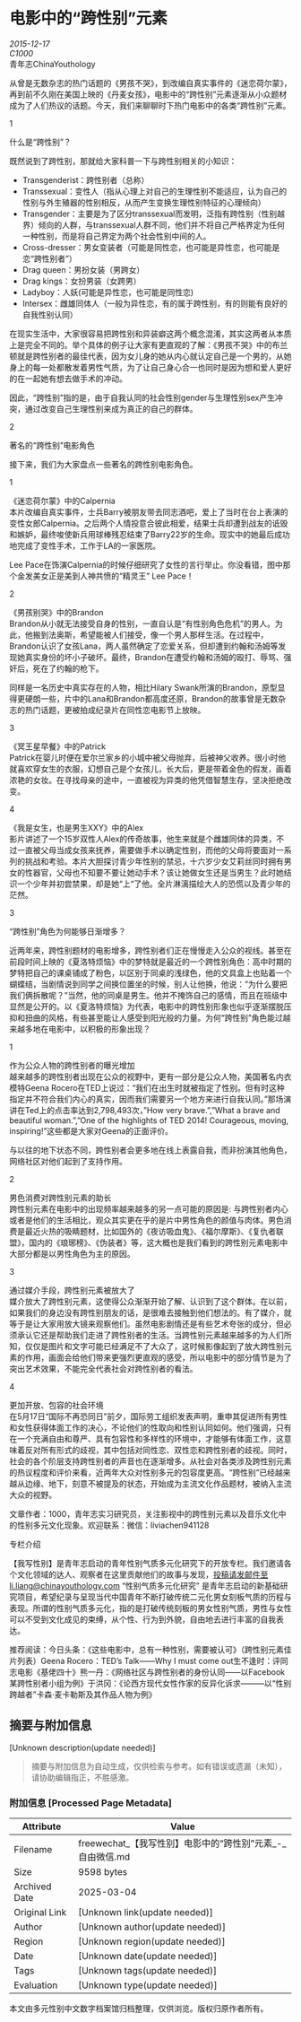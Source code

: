 # 电影中的“跨性别”元素

_2015-12-17_  
_C1000_  
青年志ChinaYouthology

从曾是无数杂志的热门话题的《男孩不哭》，到改编自真实事件的《迷恋荷尔蒙》，再到前不久刚在美国上映的《丹麦女孩》，电影中的“跨性别”元素逐渐从小众题材成为了人们热议的话题。今天，我们来聊聊时下热门电影中的各类“跨性别”元素。

1

什么是“跨性别”？

既然说到了跨性别，那就给大家科普一下与跨性别相关的小知识：

- Transgenderist：跨性别者（总称）
- Transsexual：变性人（指从心理上对自己的生理性别不能适应，认为自己的性别与外生殖器的性别相反，从而产生变换生理性别特征的心理倾向）
- Transgender：主要是为了区分transsexual而发明，泛指有跨性别（性别越界）倾向的人群，与transsexual人群不同，他们并不将自己严格界定为任何一种性别，而是将自己界定为两个社会性别中间的人。
- Cross-dresser：男女变装者（可能是同性恋，也可能是异性恋，也可能是恋“跨性别者”）
- Drag queen：男扮女装（男跨女）
- Drag kings：女扮男装（女跨男）
- Ladyboy：人妖(可能是异性恋，也可能是同性恋)
- Intersex：雌雄同体人（一般为异性恋，有的属于跨性别，有的则能有良好的自我性别认同）

在现实生活中，大家很容易把跨性别和异装癖这两个概念混淆，其实这两者从本质上是完全不同的。举个具体的例子让大家有更直观的了解：《男孩不哭》中的布兰顿就是跨性别者的最佳代表，因为女儿身的她从内心就认定自己是一个男的，从她身上的每一处都散发着男性气质，为了让自己身心合一也同时是因为想和爱人更好的在一起她有想去做手术的冲动。

因此，“跨性别”指的是，由于自我认同的社会性别gender与生理性别sex产生冲突，通过改变自己生理性别来成为真正的自己的群体。

2

著名的“跨性别”电影角色

接下来，我们为大家盘点一些著名的跨性别电影角色。

1

《迷恋荷尔蒙》中的Calpernia  
本片改编自真实事件，士兵Barry被朋友带去同志酒吧，爱上了当时在台上表演的变性女郎Calpernia。之后两个人情投意合彼此相爱，结果士兵却遭到战友的诋毁和嫉妒，最终唆使新兵用球棒残忍结束了Barry22岁的生命。现实中的她最后成功地完成了变性手术，工作于LA的一家医院。

Lee Pace在饰演Calpernia的时候仔细研究了女性的言行举止。你没看错，图中那个金发美女正是美到人神共愤的“精灵王” Lee Pace！

2

《男孩别哭》中的Brandon  
Brandon从小就无法接受自身的性别，一直自认是“有性别角色危机”的男人。为此，他搬到法奥斯，希望能被人们接受，像一个男人那样生活。在过程中，Brandon认识了女孩Lana，两人虽然确定了恋爱关系，但却遭到约翰和汤姆等发现她真实身份的坏小子破坏。最终，Brandon在遭受约翰和汤姆的殴打、辱骂、强奸后，死在了约翰的枪下。

同样是一名历史中真实存在的人物，相比Hilary Swank所演的Brandon，原型显得更硬朗一些，片中的Lana和Brandon都高度还原，Brandon的故事曾是无数杂志的热门话题，更被拍成纪录片在同性恋电影节上放映。

3

《冥王星早餐》中的Patrick  
Patrick在婴儿时便在爱尔兰家乡的小城中被父母抛弃，后被神父收养。很小时他就喜欢穿女生的衣服，幻想自己是个女孩儿，长大后，更是带着金色的假发，画着浓艳的女妆。在寻找母亲的途中，一直被视为异类的他凭借智慧生存，坚决拒绝改变。

4

《我是女生，也是男生XXY》中的Alex  
影片讲述了一个15岁双性人Alex的传奇故事，他生来就是个雌雄同体的异类，不过一直被父母当成女孩来抚养，需要做手术以确定性别，而他的父母将要面对一系列的挑战和考验。本片大胆探讨青少年性别的禁忌，十六岁少女艾莉丝同时拥有男女的性器官，父母也不知要不要让她动手术？该让她做女生还是当男生？此时她结识一个少年并初尝禁果，却是她“上“了他。全片淋漓描绘大人的恐慌以及青少年的茫然。

3

“跨性别”角色为何能够日渐增多？

近两年来，跨性别题材的电影增多，跨性别者们正在慢慢走入公众的视线。甚至在前段时间上映的《夏洛特烦恼》中的梦特就是最近的一个跨性别角色：高中时期的梦特把自己的课桌铺成了粉色，以区别于同桌的浅绿色，他的文具盒上也贴着一个蝴蝶结，当剧情说到同学之间换位置坐的时候，别人让他换，他说：“为什么要把我们俩拆散呢？”当然，他的同桌是男生。他并不掩饰自己的感情，而且在班级中显然是公开的。以《夏洛特烦恼》为代表，电影中的跨性别形象也似乎逐渐摆脱压抑和扭曲的风格，有些甚至能让人感受到阳光般的力量。为何“跨性别”角色能过越来越多地在电影中，以积极的形象出现？

1

作为公众人物的跨性别者的曝光增加  
越来越多的跨性别者出现在公众的视野中，更有一部分是公众人物，美国著名内衣模特Geena Rocero在TED上说过：“我们在出生时就被指定了性别。但有时这种指定并不符合我们内心的真实，因而我们需要另一个地方来进行自我认同。”那场演讲在Ted上的点击率达到2,798,493次，”How very brave.”,”What a brave and beautiful woman.”,”One of the highlights of TED 2014! Courageous, moving, inspiring!”这些都是大家对Geena的正面评价。

与以往的地下状态不同，跨性别者会更多地在线上表露自我，而非扮演其他角色，网络社区对他们起到了支持作用。

2

男色消费对跨性别元素的助长  
跨性别元素在电影中的出现频率越来越多的另一点可能的原因是: 与跨性别者内心或者是他们的生活相比，观众其实更在乎的是片中男性角色的颜值与肉体。男色消费是最近火热的吸睛题材，比如国外的《夜访吸血鬼》、《福尔摩斯》、《复仇者联盟》，国内的《琅琊榜》、《伪装者》等，这大概也是我们看到的跨性别元素电影中大部分都是以男性角色为主的原因。

3

通过媒介手段，跨性别元素被放大了  
媒介放大了跨性别元素，这使得公众渐渐开始了解、认识到了这个群体。在以前，如果我们的身边没有跨性别朋友的话，是很难去接触到他们想法的。有了媒介，就等于是让大家用放大镜来观察他们。虽然电影剧情还是有些艺术夸张的成分，但必须承认它还是帮助我们走进了跨性别者的生活。当跨性别元素越来越多的为人们所知，仅仅是图片和文字可能已经满足不了大众了，这时候影像起到了放大跨性别元素的作用，画面会给他们带来更强烈更直观的感受，所以电影中的部分情节是为了突出艺术效果，不能完全代表社会对跨性别者的看法。

4

更加开放、包容的社会环境  
在5月17日“国际不再恐同日”前夕，国际劳工组织发表声明，重申其促进所有男性和女性获得体面工作的决心，不论他们的性取向和性别认同如何。他们强调，只有在一个充满自由和尊严、具有包容性和多样性的环境中，才能够有体面工作，这意味着反对所有形式的歧视，其中包括对同性恋、双性恋和跨性别者的歧视。同时，社会的各个阶层支持跨性别者的声音也在逐渐增多。从社会对各类涉及跨性别元素的热议程度和评价来看，近两年大众对性别多元的包容度更高。“跨性别”已经越来越从边缘、地下，刻意不被提及的状态，开始成为主流文化作品题材，被纳入主流大众的视野。

文章作者：1000，青年志实习研究员，关注影视中的跨性别元素以及音乐文化中的性别多元文化现象。欢迎联系：微信：liviachen941128

专栏介绍

【我写性别】是青年志启动的青年性别气质多元化研究下的开放专栏。我们邀请各个文化领域的达人、观察者在这里贡献他们的故事与发现，投稿请发邮件至li.liang@chinayouthology.com “性别气质多元化研究” 是青年志启动的新基础研究项目，希望纪录与呈现当代中国青年不断打破传统二元化男女刻板气质的历程与表现。所谓的性别气质多元化，指的是打破传统刻板的男女性别气质，男性与女性可以不受到文化成见的束缚，从个性、行为到外貌，自由地去进行丰富的自我表达。

推荐阅读：今日头条：《这些电影中，总有一种性别，需要被认可》（跨性别元素佳片列表）Geena Rocero：TED’s Talk——Why I must come out生不逢时：评同志电影《基佬四十》熊一丹：《网络社区与跨性别者的身份认同——以Facebook某跨性别者小组为例》于洪冈：《论西方现代女性作家的反异化诉求———以“性别跨越者”卡森·麦卡勒斯及其作品人物为例》
<!-- tcd_original_link https://freewechat.com/a/MzA5ODY2NDIyNQ==/401992472/1 -->


## 摘要与附加信息

<!-- tcd_abstract -->
[Unknown description(update needed)]
<!-- tcd_abstract_end -->

> 摘要与附加信息为自动生成，仅供检索与参考。如有错误或遗漏（未知），请协助编辑指正，不胜感激。

### 附加信息 [Processed Page Metadata]

| Attribute       | Value                                  |
|-----------------|----------------------------------------|
| Filename        | freewechat_【我写性别】电影中的“跨性别”元素_-_自由微信.md                             |
| Size            | 9598 bytes                           |
| Archived Date   | 2025-03-04                             |
| Original Link   | [Unknown link(update needed)]                       |
| Author          | [Unknown author(update needed)]                               |
| Region          | [Unknown region(update needed)]                               |
| Date            | [Unknown date(update needed)]                                 |
| Tags            | [Unknown tags(update needed)]                                 |
| Evaluation            | [Unknown type(update needed)]                                 |
<!-- tcd_table_end -->

本文由多元性别中文数字档案馆归档整理，仅供浏览。版权归原作者所有。
